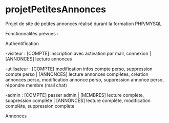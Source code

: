 # projetPetitesAnnonces
Projet de site de petites annonces réalisé durant la formation PHP/MYSQL

Fonctionnalités prévues : 

Authentification 

-visiteur : [COMPTE] inscription avec activation par mail, connexion |
[ANNONCES] lecture annonces
              
-utilisateur : [COMPTE] modification infos compte perso, suppression compte perso |
[ANNONCES] lecture annonces complètes, création annonces perso, modification annonce perso, suppression annonce perso, répondre membre (mail chat)

-admin :       [COMPTE] passer admin |
              [MEMBRES] lecture complète, suppression complète | 
[ANNONCES] lecture complète, modification complète, suppression complète

Annonces


